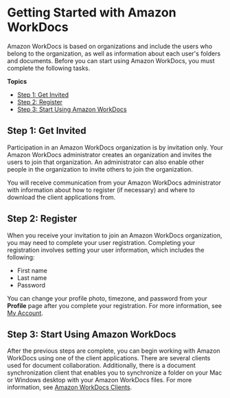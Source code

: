 # Getting Started with Amazon WorkDocs<a name="getting_started"></a>

Amazon WorkDocs is based on organizations and include the users who belong to the organization, as well as information about each user's folders and documents\. Before you can start using Amazon WorkDocs, you must complete the following tasks\.

**Topics**
+ [Step 1: Get Invited](#get_invited)
+ [Step 2: Register](#user_registration)
+ [Step 3: Start Using Amazon WorkDocs](#start_using)

## Step 1: Get Invited<a name="get_invited"></a>

Participation in an Amazon WorkDocs organization is by invitation only\. Your Amazon WorkDocs administrator creates an organization and invites the users to join that organization\. An administrator can also enable other people in the organization to invite others to join the organization\. 

You will receive communication from your Amazon WorkDocs administrator with information about how to register \(if necessary\) and where to download the client applications from\.

## Step 2: Register<a name="user_registration"></a>

When you receive your invitation to join an Amazon WorkDocs organization, you may need to complete your user registration\. Completing your registration involves setting your user information, which includes the following:
+ First name
+ Last name
+ Password

You can change your profile photo, timezone, and password from your **Profile** page after you complete your registration\. For more information, see [My Account](web_nav_view.md#web_user_profile)\.

## Step 3: Start Using Amazon WorkDocs<a name="start_using"></a>

After the previous steps are complete, you can begin working with Amazon WorkDocs using one of the client applications\. There are several clients used for document collaboration\. Additionally, there is a document synchronization client that enables you to synchronize a folder on your Mac or Windows desktop with your Amazon WorkDocs files\. For more information, see [Amazon WorkDocs Clients](client_help.md)\.